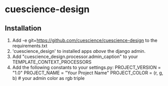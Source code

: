 # cuescience-design

## Installation
1. Add -e git+https://github.com/cuescience/cuescience-design to the requirements.txt
2. 'cuescience_design' to installed apps _above_ the django admin.
2. Add "cuescience_design.processor.admin_caption" to your TEMPLATE_CONTEXT_PROCESSORS
3. Add the following constants to your settings.py:
PROJECT_VERSION = "1.0"
PROJECT_NAME = "Your Project Name"
PROJECT_COLOR = (r, g, b) # your admin color as rgb triple
